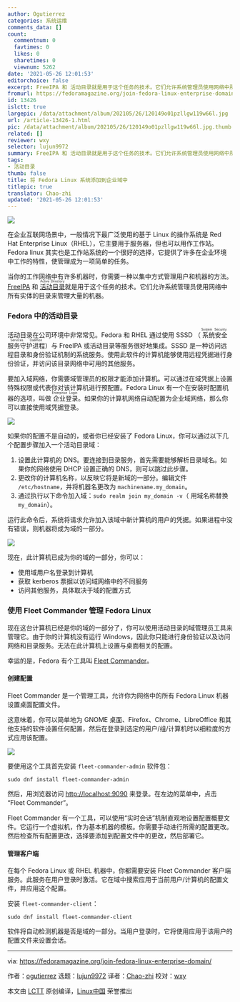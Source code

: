 ```yaml
---
author: Ogutierrez
categories: 系统运维
comments_data: []
count:
  commentnum: 0
  favtimes: 0
  likes: 0
  sharetimes: 0
  viewnum: 5262
date: '2021-05-26 12:01:53'
editorchoice: false
excerpt: FreeIPA 和 活动目录就是用于这个任务的技术。它们允许系统管理员使用网络中所有实体的目录来管理大量的机器。
fromurl: https://fedoramagazine.org/join-fedora-linux-enterprise-domain/
id: 13426
islctt: true
largepic: /data/attachment/album/202105/26/120149o01pzllgw119w66l.jpg
url: /article-13426-1.html
pic: /data/attachment/album/202105/26/120149o01pzllgw119w66l.jpg.thumb.jpg
related: []
reviewer: wxy
selector: lujun9972
summary: FreeIPA 和 活动目录就是用于这个任务的技术。它们允许系统管理员使用网络中所有实体的目录来管理大量的机器。
tags:
- 活动目录
thumb: false
title: 将 Fedora Linux 系统添加到企业域中
titlepic: true
translator: Chao-zhi
updated: '2021-05-26 12:01:53'
---
```


![](/data/attachment/album/202105/26/120149o01pzllgw119w66l.jpg)


在企业互联网场景中，一般情况下最广泛使用的基于 Linux 的操作系统是 Red Hat Enterprise Linux（RHEL），它主要用于服务器，但也可以用作工作站。Fedora linux 其实也是工作站系统的一个很好的选择，它提供了许多在企业环境中工作的特性，使管理成为一项简单的任务。


当你的工作网络中有许多机器时，你需要一种以集中方式管理用户和机器的方法。[FreeIPA](https://www.freeipa.org/page/Main_Page) 和 <ruby> <a href="https://en.wikipedia.org/wiki/Active_Directory">  活动目录 </a> <rt>  Active Directory </rt></ruby> 就是用于这个任务的技术。它们允许系统管理员使用网络中所有实体的目录来管理大量的机器。


### Fedora 中的活动目录


活动目录在公司环境中非常常见。Fedora 和 RHEL 通过使用 SSSD （<ruby> 系统安全服务守护进程 <rt>  System Security Services Daemon </rt></ruby>）与 FreeIPA 或活动目录等服务很好地集成。SSSD 是一种访问远程目录和身份验证机制的系统服务。使用此软件的计算机能够使用远程凭据进行身份验证，并访问该目录网络中可用的其他服务。


要加入域网络，你需要域管理员的权限才能添加计算机。可以通过在域凭据上设置特殊权限或代表你对该计算机进行预配置。Fedora Linux 有一个在安装时配置机器的选项，叫做<ruby> 企业登录 <rt>  Enterprise Login </rt></ruby>。如果你的计算机网络自动配置为企业域网络，那么你可以直接使用域凭据登录。


![](/data/attachment/album/202105/26/120154yq8an95nfi8zrbx3.png)


如果你的配置不是自动的，或者你已经安装了 Fedora Linux，你可以通过以下几个配置步骤加入一个活动目录域：


1. 设置此计算机的 DNS。要连接到目录服务，首先需要能够解析目录域名。如果你的网络使用 DHCP 设置正确的 DNS，则可以跳过此步骤。
2. 更改你的计算机名称，以反映它将是新域的一部分。编辑文件 `/etc/hostname`，并将机器名更改为 `machinename.my_domain`。
3. 通过执行以下命令加入域：`sudo realm join my_domain -v`（ 用域名称替换 `my_domain`）。


运行此命令后，系统将请求允许加入该域中新计算机的用户的凭据。如果进程中没有错误，则机器将成为域的一部分。


![](/data/attachment/album/202105/26/120154dzc0j91zm0zwjhjh.png)


现在，此计算机已成为你的域的一部分，你可以：


* 使用域用户名登录到计算机
* 获取 kerberos 票据以访问域网络中的不同服务
* 访问其他服务，具体取决于域的配置方式


### 使用 Fleet Commander 管理 Fedora Linux


现在这台计算机已经是你的域的一部分了，你可以使用活动目录的域管理员工具来管理它。由于你的计算机没有运行 Windows，因此你只能进行身份验证以及访问网络和目录服务。无法在此计算机上设置与桌面相关的配置。


幸运的是，Fedora 有个工具叫 [Fleet Commander](https://fleet-commander.org/)。


#### 创建配置


Fleet Commander 是一个管理工具，允许你为网络中的所有 Fedora Linux 机器设置桌面配置文件。


这意味着，你可以简单地为 GNOME 桌面、Firefox、Chrome、LibreOffice 和其他支持的软件设置任何配置，然后在登录到选定的用户/组/计算机时以细粒度的方式应用该配置。


![](/data/attachment/album/202105/26/120154ludxgx4axgdk64uy.png)


要使用这个工具首先安装 `fleet-commander-admin` 软件包：



```
sudo dnf install fleet-commander-admin

```

然后，用浏览器访问 [http://localhost:9090](http://localhost:9090/) 来登录。在左边的菜单中，点击 “Fleet Commander”。


Fleet Commander 有一个工具，可以使用“实时会话”机制直观地设置配置概要文件。它运行一个虚拟机，作为基本机器的模板。你需要手动进行所需的配置更改。然后检查所有配置更改，选择要添加到配置文件中的更改，然后部署它。


#### 管理客户端


在每个 Fedora Linux 或 RHEL 机器中，你都需要安装 Fleet Commander 客户端服务。此服务在用户登录时激活。它在域中搜索应用于当前用户/计算机的配置文件，并应用这个配置。


安装 `fleet-commander-client`：



```
sudo dnf install fleet-commander-client

```

软件将自动检测机器是否是域的一部分。当用户登录时，它将使用应用于该用户的配置文件来设置会话。




---


via: <https://fedoramagazine.org/join-fedora-linux-enterprise-domain/>


作者：[ogutierrez](https://fedoramagazine.org/author/ogutierrez/) 选题：[lujun9972](https://github.com/lujun9972) 译者：[Chao-zhi](https://github.com/Chao-zhi) 校对：[wxy](https://github.com/wxy)


本文由 [LCTT](https://github.com/LCTT/TranslateProject) 原创编译，[Linux中国](https://linux.cn/) 荣誉推出